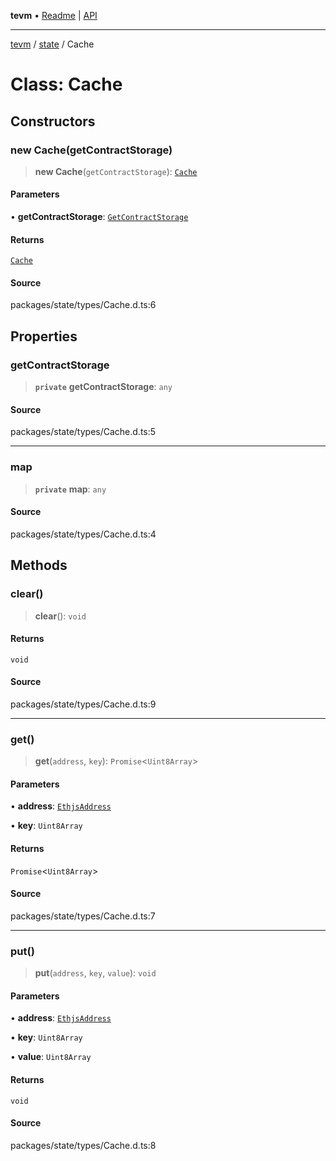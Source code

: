 **tevm** • [Readme](../../README.md) \| [API](../../modules.md)

***

[tevm](../../README.md) / [state](../README.md) / Cache

# Class: Cache

## Constructors

### new Cache(getContractStorage)

> **new Cache**(`getContractStorage`): [`Cache`](Cache.md)

#### Parameters

• **getContractStorage**: [`GetContractStorage`](../type-aliases/GetContractStorage.md)

#### Returns

[`Cache`](Cache.md)

#### Source

packages/state/types/Cache.d.ts:6

## Properties

### getContractStorage

> **`private`** **getContractStorage**: `any`

#### Source

packages/state/types/Cache.d.ts:5

***

### map

> **`private`** **map**: `any`

#### Source

packages/state/types/Cache.d.ts:4

## Methods

### clear()

> **clear**(): `void`

#### Returns

`void`

#### Source

packages/state/types/Cache.d.ts:9

***

### get()

> **get**(`address`, `key`): `Promise`\<`Uint8Array`\>

#### Parameters

• **address**: [`EthjsAddress`](../../utils/classes/EthjsAddress.md)

• **key**: `Uint8Array`

#### Returns

`Promise`\<`Uint8Array`\>

#### Source

packages/state/types/Cache.d.ts:7

***

### put()

> **put**(`address`, `key`, `value`): `void`

#### Parameters

• **address**: [`EthjsAddress`](../../utils/classes/EthjsAddress.md)

• **key**: `Uint8Array`

• **value**: `Uint8Array`

#### Returns

`void`

#### Source

packages/state/types/Cache.d.ts:8
